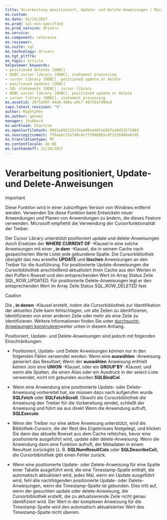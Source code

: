 ```yaml
---
title: Verarbeitung positioniert, Update- und Delete-Anweisungen | Microsoft Docs
ms.custom: 
ms.date: 01/19/2017
ms.prod: sql-non-specified
ms.prod_service: drivers
ms.service: 
ms.component: reference
ms.reviewer: 
ms.suite: sql
ms.technology: drivers
ms.tgt_pltfrm: 
ms.topic: article
helpviewer_keywords:
- positioned deletes [ODBC]
- ODBC cursor library [ODBC], statement processing
- cursor library [ODBC], positioned update or delete
- positioned updates [ODBC]
- SQL statements [ODBC], cursor library
- ODBC cursor library [ODBC], positioned update or delete
- cursor library [ODBC], statement processing
ms.assetid: 2975dd97-48e6-4d0a-a9c7-40759a7d94c8
caps.latest.revision: "9"
author: MightyPen
ms.author: genemi
manager: jhubbard
ms.workload: Inactive
ms.openlocfilehash: 9061ad8221537eaa00eb40fab56fa10d3357198d
ms.sourcegitcommit: 7f8aebc72e7d0c8cff3990865c9f1316996a67d5
ms.translationtype: MT
ms.contentlocale: de-DE
ms.lasthandoff: 11/20/2017
---
```

# <a name="processing-positioned-update-and-delete-statements"></a>Verarbeitung positioniert, Update- und Delete-Anweisungen
> [!IMPORTANT]  
>  Diese Funktion wird in einer zukünftigen Version von Windows entfernt werden. Verwenden Sie diese Funktion beim Entwickeln neuer Anwendungen und Planen von Anwendungen zu ändern, die dieses Feature verwenden. Microsoft empfiehlt die Verwendung der Cursorfunktionalität der Treiber.  
  
 Der Cursor Library unterstützt positioniert update und delete-Anweisungen durch Ersetzen der **WHERE CURRENT OF** -Klausel in eine solche Anweisungen mit einer **, in dem** -Klausel, die in seinem Cache nach gespeicherten Werte Listet jede gebundene Spalte. Die Cursorbibliothek übergibt das neu erstellte **UPDATE** und **löschen** Anweisungen an den Treiber für die Ausführung. Für positionierte Update-Anweisungen die Cursorbibliothek anschließend aktualisiert ihren Cache aus den Werten in den Puffern Rowset und den entsprechenden Wert im Array Status Zeile SQL_ROW_UPDATED. Für positionierte Delete-Anweisungen legt er den entsprechenden Wert im Array Zeile Status SQL_ROW_DELETED fest.  
  
> [!CAUTION]  
>  Die **, in denen** -Klausel erstellt, indem die Cursorbibliothek zur Identifikation der aktuellen Zeile kann fehlschlagen, um alle Zeilen zu identifizieren, Identifizieren von einer anderen Zeile oder mehr als eine Zeile zu identifizieren. Weitere Informationen finden Sie unter [durchsucht-Anweisungen konstruieren](../../../odbc/reference/appendixes/constructing-searched-statements.md)weiter unten in diesem Anhang.  
  
 Positioniert, Update- und Delete-Anweisungen sind jedoch mit folgenden Einschränkungen:  
  
-   Positioniert, Update- und Delete Anweisungen können nur in den folgenden Fällen verwendet werden: Wenn eine **auswählen** -Anweisung generiert das Resultset; Wenn der **auswählen** Anweisung enthielt keinen Join eine  **UNION** -Klausel, oder ein **GROUP BY** -Klausel; und wenn alle Spalten, die einen Alias oder ein Ausdruck in der select-Liste verwendet, nicht mit gebunden wurden **SQLBindCol**.  
  
-   Wenn eine Anwendung eine positionierte Update- oder Delete-Anweisung vorbereitet hat, sie müssen dazu nach aufgerufen wurde **SQLFetch** oder **SQLFetchScroll**. Obwohl die Cursorbibliothek die Anweisung den Treiber für die Vorbereitung sendet, schließt der Anweisung und führt sie aus direkt Wenn die Anwendung aufruft, **SQLExecute**.  
  
-   Wenn der Treiber nur eine aktive Anweisung unterstützt, wird die Bibliothek-Cursorn, die der Rest des Ergebnisses festgelegt, und klicken Sie dann das aktuelle Rowset aus dem Cache refetches, bevor eine positionierte ausgeführt wird, update oder delete-Anweisung. Wenn die Anwendung dann eine Funktion aufruft, der Metadaten in einem Resultset zurückgibt (z. B. **SQLNumResultCols** oder **SQLDescribeCol**), die Cursorbibliothek gibt einen Fehler zurück.  
  
-   Wenn eine positionierte Update- oder Delete-Anweisung für eine Spalte einer Tabelle ausgeführt wird, die eine Timestamp-Spalte enthält, die automatisch aktualisiert wird, jedes Mal, wenn ein Update ausgeführt wird, fehl alle nachfolgenden positionierte Update- oder Delete-Anweisungen, wenn die Timestamp-Spalte ist gebunden. Dies tritt auf, wenn der gesuchten update oder delete-Anweisung, die Cursorbibliothek erstellt, die zu aktualisierende Zeile nicht genau identifiziert wird. Der Wert in der komplexen Anweisung für die Timestamp-Spalte wird den automatisch aktualisierten Wert des Timestamp-Spalte nicht überein.
